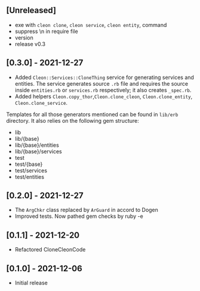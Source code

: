 ## [Unreleased]

- exe with `cleon clone`, `cleon service`, `cleon entity`, command
- suppress \n in require file
- version
- release v0.3

## [0.3.0] - 2021-12-27

- Added `Cleon::Services::CloneThing` service for generating services and entities. The service generates source `.rb` file and requires the source inside `entities.rb` or `services.rb` respectively; it also creates `_spec.rb`.
- Added helpers `Cleon.copy_thor`,`Cleon.clone_cleon`, `Cleon.clone_entity`, `Cleon.clone_service`.

Templates for all those generators mentioned can be found in `lib/erb` directory. It also relies on the following gem structure:

- lib
- lib/{base}
- lib/{base}/entities
- lib/{base}/services
- test
- test/{base}
- test/services
- test/entities

## [0.2.0] - 2021-12-27

- The `ArgChkr` class replaced by `ArGuard` in accord to Dogen
- Improved tests. Now pathed gem checks by ruby -e

## [0.1.1] - 2021-12-20

- Refactored CloneCleonCode

## [0.1.0] - 2021-12-06

- Initial release
